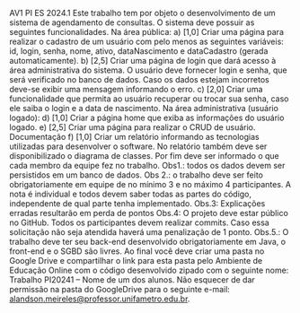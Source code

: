 AV1 PI ES 2024.1
Este trabalho tem por objeto o desenvolvimento de um sistema de agendamento de consultas.
O sistema deve possuir as seguintes funcionalidades.
Na área pública:
a) [1,0] Criar uma página para realizar o cadastro de um usuário com pelo menos as
seguintes variáveis: id, login, senha, nome, ativo, dataNascimento e dataCadastro
(gerada automaticamente).
b) [2,5] Criar uma página de login que dará acesso à área administrativa do sistema. O
usuário deve fornecer login e senha, que será verificado no banco de dados. Caso os
dados estejam incorretos deve-se exibir uma mensagem informando o erro.
c) [2,0] Criar uma funcionalidade que permita ao usuário recuperar ou trocar sua senha,
caso ele saiba o login e a data de nascimento.
Na área administrativa (usuário logado):
d) [1,0] Criar a página home que exiba as informações do usuário logado.
e) [2,5] Criar uma página para realizar o CRUD de usuário.
Documentação
f) [1,0] Criar um relatório informando as tecnologias utilizadas para desenvolver o
software. No relatório também deve ser disponibilizado o diagrama de classes. Por fim
deve ser informado o que cada membro da equipe fez no trabalho.
Obs1.: todos os dados devem ser persistidos em um banco de dados.
Obs 2.: o trabalho deve ser feito obrigatoriamente em equipe de no mínimo 3 e no máximo 4
participantes. A nota é individual e todos devem saber todas as partes do código,
independente de qual parte tenha implementado.
Obs.3: Explicações erradas resultarão em perda de pontos
Obs.4: O projeto deve estar público no GitHub. Todos os participantes devem realizar
commits. Caso essa solicitação não seja atendida haverá uma penalização de 1 ponto.
Obs.5.: O trabalho deve ter seu back-end desenvolvido obrigatoriamente em Java, o front-end
e o SGBD são livres.
Ao final você deve criar uma pasta no Google Drive e compartilhar o link para esta pasta
pelo Ambiente de Educação Online com o código desenvolvido zipado com o seguinte nome:
Trabalho PI20241 – Nome de um dos alunos.
Não esquecer de dar permissão na pasta do GoogleDrive para o seguinte e-mail:
alandson.meireles@professor.unifametro.edu.br.
